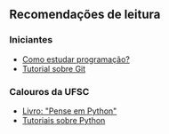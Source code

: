 Recomendações de leitura
------------------------

### Iniciantes

- [Como estudar programação?](./general/how-to-study.md)
- [Tutorial sobre Git](./tools/recommended/git.md)

### Calouros da UFSC

- [Livro: "Pense em Python"](https://pense-python.caravela.club)
- [Tutoriais sobre Python](./langs/python/index.md)
